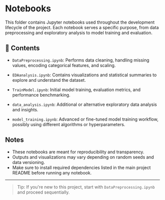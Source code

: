 # Notebooks

This folder contains Jupyter notebooks used throughout the development lifecycle of the project. Each notebook serves a specific purpose, from data preprocessing and exploratory analysis to model training and evaluation.

## 📁 Contents

- `DataPreprocessing.ipynb`: 
  Performs data cleaning, handling missing values, encoding categorical features, and scaling.

- `EDAanalysis.ipynb`: 
  Contains visualizations and statistical summaries to explore and understand the dataset.

- `TrainModel.ipynb`: 
  Initial model training, evaluation metrics, and performance benchmarking.

- `data_analysis.ipynb`: 
  Additional or alternative exploratory data analysis and insights.

- `model_training.ipynb`: 
  Advanced or fine-tuned model training workflow, possibly using different algorithms or hyperparameters.

## Notes

- These notebooks are meant for reproducibility and transparency.
- Outputs and visualizations may vary depending on random seeds and data versioning.
- Make sure to install required dependencies listed in the main project README before running any notebook.

---

>  Tip: If you're new to this project, start with `DataPreprocessing.ipynb` and proceed sequentially.

